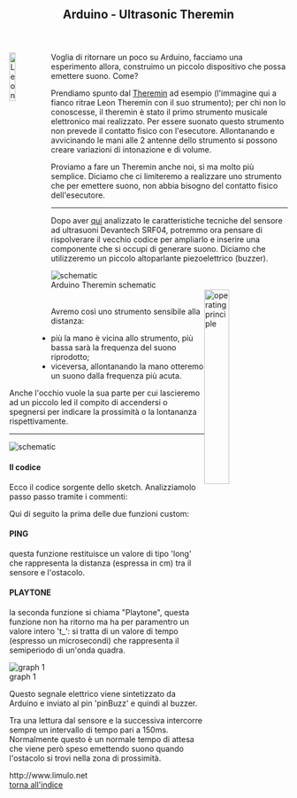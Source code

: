 <!-- ARTICOLO -->
<article style="clear: both;">
<header>
<a id="arduino-ultrasonic-theremin"></a>
<h2>Arduino - Ultrasonic Theremin</h2>
</header>

<div>
<img alt="Leon Theremin e il suo strumento" src="http://www.limulo.net/images/arduino-theremin/leon-theremin.jpg" style="float: left; width: 15%" />

<p>Voglia di ritornare un poco su Arduino, facciamo una esperimento allora, construimo un piccolo dispositivo che possa emettere suono. Come?</p>

<p>Prendiamo spunto dal <a class="ext" title="Theremin" href="http://it.wikipedia.org/wiki/Theremin" target="_blank">Theremin</a> ad esempio (l'immagine qui a fianco ritrae Leon Theremin con il suo strumento); per chi non lo conoscesse, il theremin è stato il primo strumento musicale elettronico mai realizzato. Per essere suonato questo strumento non prevede il contatto fisico con l'esecutore. Allontanando e avvicinando le mani alle 2 antenne dello strumento si possono creare variazioni di intonazione e di volume.</p>

<p>Proviamo a fare un Theremin anche noi, sì ma molto più semplice. Diciamo che ci limiteremo a realizzare uno strumento che per emettere suono, non abbia bisogno del contatto fisico dell'esecutore.</p>
<hr class="clear" />
</div>

<p>Dopo aver <a title="Devantech US sensor SRF04 and Arduino UNO" href="pensatoio.php#devantech-arduino">qui</a> analizzato le caratteristiche tecniche del sensore ad ultrasuoni Devantech SRF04, potremmo ora pensare di rispolverare il vecchio codice per ampliarlo e inserire una componente che si occupi di generare suono. Diciamo che utilizzeremo un piccolo altoparlante piezoelettrico (buzzer).</p>

<div class="img">
<img style="display: inline;" alt="schematic" src="http://www.limulo.net/images/arduino-theremin/fritzing.jpg"/>
<br>Arduino Theremin schematic
</div>

<div>
<img alt="operating principle" src="http://www.limulo.net/images/arduino-theremin/schema.png" style="float: right; width: 30%;"/>
<br>
<p>Avremo così uno strumento sensibile alla distanza:</p>
<ul>
<li>più la mano è vicina allo strumento, più bassa sarà la frequenza del suono riprodotto;</li>
<li>viceversa, allontanando la mano otteremo un suono dalla frequenza più acuta.</li>
</ul>

<p>Anche l'occhio vuole la sua parte per cui lascieremo ad un piccolo led il compito di accendersi o spegnersi per indicare la prossimità o la lontananza rispettivamente.</p>

<hr class="clear" />
</div>

<div class="img">
<img style="display: inline;" alt="schematic" src="http://www.limulo.net/images/arduino-theremin/foto-arduino-theremin.jpg"/>
</div>


<h4>Il codice</h4>
<p>Ecco il codice sorgente dello sketch. Analizziamolo passo passo tramite i commenti:</p>

<script type="syntaxhighlighter" class="brush: java; highlight: [34, 60];">
<![CDATA[
/*   	
* su base della distanza dal sensore,
* l'altoparlante piezoelettrico emetterà
* un suono di frequenza proporzionale
*/  

// useremo 3 pin fisici della scheda Arduin UNO
int pinTrig = 9;       // il pin 9 per inviare il trigger al sensore
int pinEcho = 10;      // il pin 10 per ricevere il segnale dal sensore
int pinBuzz = 11;      // il pin 11 per collegare il buzzer
int pinLED  = 13;      // il pin 13 per accende o spegnere un led

int minDist = 10;      // distanze espresse in cm
int maxDist = 40;      // distanze espresse in cm
long echo = 0;

// utilizziamo un array per memorizzare
// le ultime 4 distanze captate dal sensore
// ne ricaveremo la media e, su base di quella,
// genereremo il suono.
const int NUMVAL = 4;
long storicoDistanze[NUMVAL];
long distanzaMedia;

int minFreq = 500;  // minima frequenza audio
int maxFreq = 2000; // massima frequenza audio
int minFreqT;
int maxFreqT;
int t;              // il valore di tempo 't' sarà utile
                // per generare il suono

boolean near = false; // variabile booleana di supporto

void setup() {
// inizializziamo la media e tutti i valori dell'array
distanzaMedia = 0;
for (int i=0; i&lt;NUMVAL; i++) {
  storicoDistanze[i] = 0;
}

//Serial.begin(9600); // attivazione della comunicazione seriale
                     // per ottenere i dati di ritorno dal sensore

// setto il pind dedicato al buzzer come output
pinMode(pinBuzz, OUTPUT);
digitalWrite(pinBuzz, LOW);

// setto il pind dedicato al led come output
pinMode (pinLED, OUTPUT);
digitalWrite (pinLED, LOW);

t = 0;

// ricavo i periodi 'minFreqT' e 'maxFreqT' (espressi in micro-secondi)
// dalle rispettive frequenze 'minFreq' e 'maxFreqT'
minFreqT = (1000000/minFreq);
maxFreqT = (1000000/maxFreq);
}

void loop() {

// retrocedendo elemento per elemento all'interno dell'array
// sposto tutti gli elementi di una posizione.
// Mentre mi occupo di fare lo shift degli elementi, ne faccio la somma
// memorizzandola all'interno della variabile 'distanzaMedia'
for(int i=NUMVAL-1; i&gt;0; i--) {
  storicoDistanze[i] = storicoDistanze[i-1];
  distanzaMedia += storicoDistanze[i];
}
// Nella posizione dell'array rimasta libera, quella con indice 0,
// inserirò il nuovo valore appena arrivatomi dal sensore ad ultrasioni
storicoDistanze[0] = ping();

distanzaMedia += storicoDistanze[0];
// calcolo la media delle distanze fino ad ora registrate
distanzaMedia /= NUMVAL;

if (distanzaMedia &gt; minDist &amp;&amp; distanzaMedia &lt; maxDist) {
  // se il valore medio è compreso tra 'minDist' e
  // 'maxDist' (valori in cm) allora
  // SONO VICINO
  digitalWrite (pinLED, HIGH); // accendo il led

  // calcolo il valore di tempo 't' mappandolo tra gli estremi
  // 'minFreqT' e 'maxFreqT' secondo il valore medio della distanza
  t = map(distanzaMedia, minDist, maxDist, minFreqT, maxFreqT);

  // chiamo la funzione appositamente creata per sintetizzare il suono
  playTone(t/2);

  // aggiorno il valore della variabile booleana 'near'
  if(!near)
     near = true;
} else {
  // SONO LONTANO
  digitalWrite (pinLED, LOW);  // spengo il led
  digitalWrite (pinBuzz, LOW); // riporto il buzzer a riposo
  t = 0;

  // aggiorno il valore della variabile booleana 'near'
  if(near)
     near = false;
}

// prima di triggerare un nuovo impulso al sensore ultrasuoni
// dobbiamo discriminare tra i due stati della variabile booleana 'near'
// 1) se sono nell'area vicina (near = true)
//    non c'è bisongo di attedere per inviare un nuovo impulso di trigger
//    in quanto il tempo di attesa è già trascorso nel frattempo che
//    la sintesi sonora aveva luogo (vedi la funzione playTone() )
// 2) in caso contrario attendo 150 ms prima di triggerare
//    nuovamente il sensore
if (!near)
  delay(150);

}
]]></script>


<p>Qui di seguito la prima delle due funzioni custom:</p>
<h4>PING</h4>
<p>questa funzione restituisce un valore di tipo 'long' che rappresenta la distanza (espressa in cm) tra il sensore e l'ostacolo.</p>

<script type="syntaxhighlighter" class="brush: java; highlight: 16;">
<![CDATA[
[...]
// la seguente porzione di codice è da inserire nel setup
// impostazione inziale
pinMode(pinEcho, INPUT); // il pin pinEcho è settato come input
digitalWrite(pinEcho, HIGH); // attiviamo la resistenza di pull-up
pinMode(pinTrig, OUTPUT); // il pin pinTrig è settato come output
digitalWrite(pinTrig, LOW); // 0 volt iniziali al pin pinTrig

delayMicroseconds(2); // delay di 2 microsecondi in cui
                     // il pin rimane low per evitare
                     // rumore di fondo causa alimentazione
                     // (vedi specifiche tecniche del sensore)

[...]

long ping() {

// invio del Trigger
digitalWrite(pinTrig, HIGH); // invio di 5 volt al pin pinTrig
delayMicroseconds(10); // il pin rimane impostato come high
                      // per 10 microsecondi
digitalWrite(pinTrig, LOW); // misurazione dell' eco

echo = pulseIn(pinEcho, HIGH, 37000); // ascolta l'eco
long valoreUS = (echo / 58.138); // valore di echo in cm
return valoreUS;
}
]]></script>

<h4>PLAYTONE</h4>
<p>la seconda funzione si chiama "Playtone", questa funzione non ha ritorno ma ha per paramentro un valore intero 't_': si tratta di un valore di tempo (espresso un microsecondi) che rappresenta il semiperiodo di un'onda quadra.</p>

<div class="img">
<img style="display: inline;" alt="graph 1" src="http://www.limulo.net/images/arduino-theremin/grafico2.jpg" />
<br>graph 1
</div>

<p>Questo segnale elettrico viene sintetizzato da Arduino e inviato al pin 'pinBuzz' e quindi al buzzer.</p>

<script type="syntaxhighlighter" class="brush: java; highlight: 1;">
<![CDATA[
void playTone(int t_) {
int semiT = t_;
long intialTime = millis();
long spentTime = 0;
while (spentTime &lt; 150) {
  digitalWrite(pinBuzz, HIGH);
  delayMicroseconds(semiT);
  digitalWrite(pinBuzz, LOW);
  delayMicroseconds(semiT);
  spentTime = millis() - intialTime;
}
digitalWrite(pinBuzz, LOW);
}
]]></script>

<p>Tra una lettura dal sensore e la successiva intercorre sempre un intervallo di tempo pari a 150ms. Normalmente questo è un normale tempo di attesa che viene però speso emettendo suono quando l'ostacolo si trovi nella zona di prossimità.</p>

<footer>
<div class="firma">http://www.limulo.net</div>
<a class="top" href="#top-page">torna all'indice</a>
</footer>
</article>
